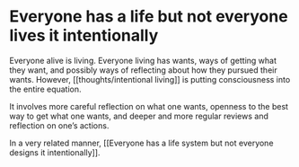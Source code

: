 # Everyone has a life but not everyone lives it intentionally

Everyone alive is living. Everyone living has wants, ways of getting what they want, and possibly ways of reflecting about how they pursued their wants. However, [[thoughts/intentional living]] is putting consciousness into the entire equation.

It involves more careful reflection on what one wants, openness to the best way to get what one wants, and deeper and more regular reviews and reflection on one’s actions.

In a very related manner, [[Everyone has a life system but not everyone designs it intentionally]].

